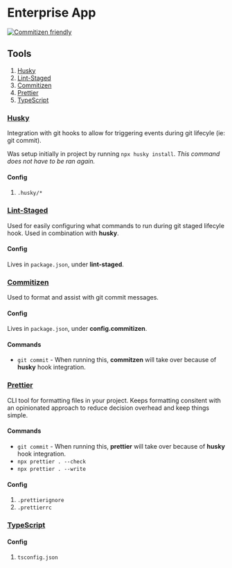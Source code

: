 # Enterprise App

[![Commitizen friendly](https://img.shields.io/badge/commitizen-friendly-brightgreen.svg)](http://commitizen.github.io/cz-cli/)

## Tools

1. [Husky](#husky)
1. [Lint-Staged](#lint-staged)
1. [Commitizen](#commitizen)
1. [Prettier](#prettier)
1. [TypeScript](#typescript)

### [Husky](https://github.com/typicode/husky)

Integration with git hooks to allow for triggering events during git lifecyle (ie: git commit).

Was setup initially in project by running `npx husky install`. _This command does not have to be ran again._

#### Config

1. `.husky/*`

### [Lint-Staged](https://github.com/lint-staged/lint-staged)

Used for easily configuring what commands to run during git staged lifecyle hook. Used in combination with **husky**.

#### Config

Lives in `package.json`, under **lint-staged**.

### [Commitizen](https://github.com/commitizen/cz-cli)

Used to format and assist with git commit messages.

#### Config

Lives in `package.json`, under **config.commitizen**.

#### Commands

- `git commit` - When running this, **commitzen** will take over because of **husky** hook integration.

### [Prettier](https://github.com/prettier/prettier)

CLI tool for formatting files in your project. Keeps formatting consitent with an opinionated approach to reduce decision overhead and keep things simple.

#### Commands

- `git commit` - When running this, **prettier** will take over because of **husky** hook integration.
- `npx prettier . --check`
- `npx prettier . --write`

#### Config

1. `.prettierignore`
1. `.prettierrc`

### [TypeScript](https://www.typescriptlang.org/)

#### Config

1. `tsconfig.json`
